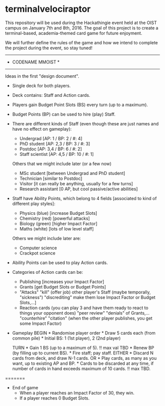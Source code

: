# terminalvelociraptor

This repository will be used during the Hackathingie event held at the OIST 
campus on January 7th and 8th, 2016. The goal of this project is to create a
terminal-based, academia-themed card game for future enjoyment.

We will further define the rules of the game and how we intend to complete the project during the event, so stay tuned!


*******************
* CODENAME MMOIST *
*******************

Ideas in the first "design document".

- Single deck for both players.

- Deck contains: Staff and Action cards.

- Players gain Budget Point Slots (BS) every turn (up to a maximum).

- Budget Points (BP) can be used to hire (play) Staff.

- There are different kinds of Staff (even though these are just names and have no effect on gameplay):
    * Undergrad             [AP: 1   / BP: 2  / #: 4]
    * PhD student           [AP: 2,3 / BP: 3  / #: 3]
    * Postdoc               [AP: 3,4 / BP: 6  / #: 2]
    * Staff scientist       [AP: 4,5 / BP: 10 / #: 1]

    Others that we might include later (or a few now)
    * MSc student [between Undergrad and PhD student]
    * Technician [similar to Postdoc]
    * Visitor [it can really be anything, usually for a few turns]
    * Research assistant [0 AP, but cool passive/active abilities]

- Staff have Ability Points, which belong to 4 fields [associated to kind of different play styles]:
    * Physics   (blue)  [increase Budget Slots]
    * Chemistry (red)   [powerful attacks]
    * Biology   (green) [higher Impact Factor]
    * Maths     (white) [lots of low level staff]

    Others we might include later are:
    * Computer science
    * Crackpot science

- Ability Points can be used to play Action cards.

- Categories of Action cards can be:
	* Publishing
	    [increases your Impact Factor]
	* Grants
	    [get Budget Slots or Budget Points]
	* "Attacks"
	    "kill" (offer job) other player's Staff (maybe temporally, "sickness")
	    "discrediting" make them lose Impact Factor or Budget Slots,...]
	* Reaction cards (you can play 3 and have them ready to react to things your opponent does)
	    "peer review"
	    "denials" of Grants,...
	    "counterhire"
	    "citation" (when the other player publishes, you get some Impact Factor)
	
- Gameplay
    BEGIN
        * Randomise player order
        * Draw 5 cards each (from common pile)
        * Initial BS: 1 (1st player), 2 (2nd player)
       
    TURN
        * Gain 1 BS (up to a maximum of 5).  !! max val TBD
        * Renew BP (by filling up to current BS). 
        * Fire staff; pay staff.
        EITHER
            * Discard N cards from deck, and draw N-1 cards.
        OR
            * Play cards, as many as you want, up to existing AP and BP.
        * Cards to be discarded at any time, if number of cards in hand exceeds maximum of 10 cards. !! max TBD.
        
=======
- End of game
	* When a player reaches an Impact Factor of 30, they win.
	* If a player reaches 0 Budget Slots.

